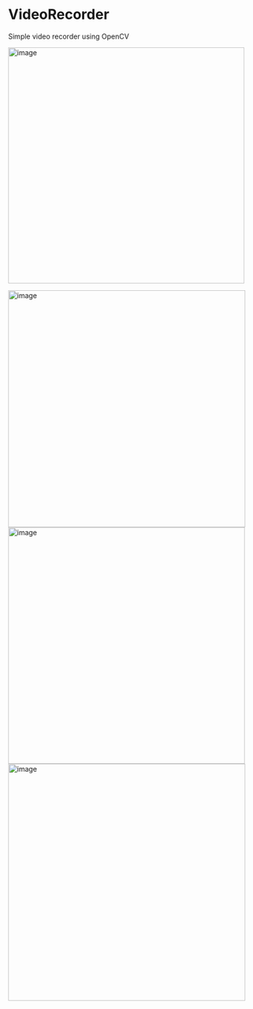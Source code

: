 # VideoRecorder
Simple video recorder using OpenCV

<img width="479" alt="image" src="https://github.com/JIAYOOON/VideoRecorder/assets/113532368/bbaa7f7b-74d6-4eed-ba4d-70ae3ec932af"> 

<img width="481" alt="image" src="https://github.com/JIAYOOON/VideoRecorder/assets/113532368/080852e6-6525-43b8-a5d4-6af89f8d3900"> <img width="480" alt="image" src="https://github.com/JIAYOOON/VideoRecorder/assets/113532368/a559e8a2-b545-4719-ae35-fb022da9b46d"> <img width="481" alt="image" src="https://github.com/JIAYOOON/VideoRecorder/assets/113532368/32493cec-3ada-4246-b66e-516ecd693634">


